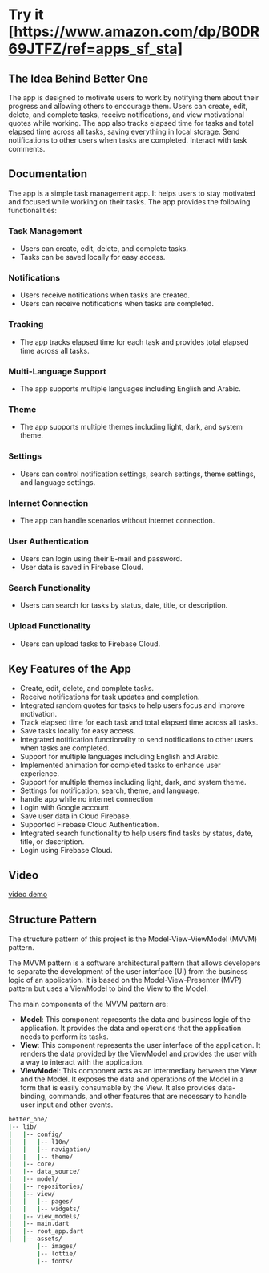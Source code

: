 # Try it [https://www.amazon.com/dp/B0DR69JTFZ/ref=apps_sf_sta]

## The Idea Behind Better One

The app is designed to motivate users to work by notifying them about their progress and allowing others to encourage them.
Users can create, edit, delete, and complete tasks, receive notifications, and view motivational quotes while working.
The app also tracks elapsed time for tasks and total elapsed time across all tasks, saving everything in local storage.
Send notifications to other users when tasks are completed.
Interact with task comments.

## Documentation

The app is a simple task management app. It helps users to stay motivated and focused while working on their tasks. The app provides the following functionalities:

### Task Management

* Users can create, edit, delete, and complete tasks.
* Tasks can be saved locally for easy access.

### Notifications

* Users receive notifications when tasks are created.
* Users can receive notifications when tasks are completed.

### Tracking

* The app tracks elapsed time for each task and provides total elapsed time across all tasks.

### Multi-Language Support

* The app supports multiple languages including English and Arabic.

### Theme

* The app supports multiple themes including light, dark, and system theme.

### Settings

* Users can control notification settings, search settings, theme settings, and language settings.

### Internet Connection

* The app can handle scenarios without internet connection.

### User Authentication

* Users can login using their E-mail and password.
* User data is saved in Firebase Cloud.

### Search Functionality

* Users can search for tasks by status, date, title, or description.

### Upload Functionality

* Users can upload tasks to Firebase Cloud.

## Key Features of the App

* Create, edit, delete, and complete tasks.
* Receive notifications for task updates and completion.
* Integrated random quotes for tasks to help users focus and improve motivation.
* Track elapsed time for each task and total elapsed time across all tasks.
* Save tasks locally for easy access.
* Integrated notification functionality to send notifications to other users when tasks are completed.
* Support for multiple languages including English and Arabic.
* Implemented animation for completed tasks to enhance user experience.
* Support for multiple themes including light, dark, and system theme.
* Settings for notification, search, theme, and language.
* handle app while no internet connection
* Login with Google account.
* Save user data in Cloud Firebase.
* Supported Firebase Cloud Authentication.
* Integrated search functionality to help users find tasks by status, date, title, or description.
* Login using Firebase Cloud.

## Video

[video demo](https://drive.google.com/file/d/1Ultt5Jo3H5440-eYnXFc0jMSwbJlbedy/view?usp=drivesdk)

## Structure Pattern

The structure pattern of this project is the Model-View-ViewModel (MVVM) pattern.

The MVVM pattern is a software architectural pattern that allows developers to separate the development of the user interface (UI) from the business logic of an application. It is based on the Model-View-Presenter (MVP) pattern but uses a ViewModel to bind the View to the Model.

The main components of the MVVM pattern are:

* **Model**: This component represents the data and business logic of the application. It provides the data and operations that the application needs to perform its tasks.
* **View**: This component represents the user interface of the application. It renders the data provided by the ViewModel and provides the user with a way to interact with the application.
* **ViewModel**: This component acts as an intermediary between the View and the Model. It exposes the data and operations of the Model in a form that is easily consumable by the View. It also provides data-binding, commands, and other features that are necessary to handle user input and other events.

```bash
better_one/
|-- lib/
|   |-- config/
|   |   |-- l10n/
|   |   |-- navigation/
|   |   |-- theme/
|   |-- core/
|   |-- data_source/
|   |-- model/
|   |-- repositories/
|   |-- view/
|   |   |-- pages/
|   |   |-- widgets/
|   |-- view_models/
|   |-- main.dart
|   |-- root_app.dart
|   |-- assets/
        |-- images/
        |-- lottie/
        |-- fonts/
```
